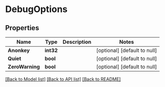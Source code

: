 # DebugOptions

## Properties
Name | Type | Description | Notes
------------ | ------------- | ------------- | -------------
**Anonkey** | **int32** |  | [optional] [default to null]
**Quiet** | **bool** |  | [optional] [default to null]
**ZeroWarning** | **bool** |  | [optional] [default to null]

[[Back to Model list]](../README.md#documentation-for-models) [[Back to API list]](../README.md#documentation-for-api-endpoints) [[Back to README]](../README.md)


